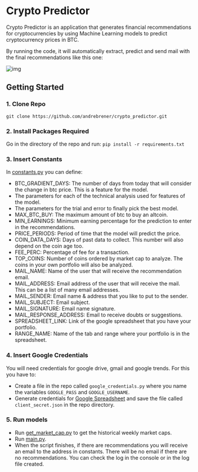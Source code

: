 # Crypto Predictor

Crypto Predictor is an application that generates financial recommendations for cryptocurrencies by using Machine Learning models to predict cryptocurrency prices in BTC.

By running the code, it will automatically extract, predict and send mail with the final recommendations like this one:

![img](http://i.imgur.com/oRPiRW9.png)

## Getting Started

### 1. Clone Repo

`git clone https://github.com/andrebrener/crypto_predictor.git`

### 2. Install Packages Required

Go in the directory of the repo and run:
```pip install -r requirements.txt```

### 3. Insert Constants
In [constants.py](https://github.com/andrebrener/crypto_predictor/blob/master/constants.py) you can define:
- BTC_GRADIENT_DAYS: The number of days from today that will consider the change in btc price. This is a feature for the model.
- The parameters for each of the technical analysis used for features of the model.
- The parameters for the trial and error to finally pick the best model.
- MAX_BTC_BUY: The maximum amount of btc to buy an altcoin.
- MIN_EARNINGS: Minimum earning percentage for the prediction to enter in the recommendations.
- PRICE_PERIODS: Period of time that the model will predict the price.
- COIN_DATA_DAYS: Days of past data to collect. This number will also depend on the coin age too.
- FEE_PERC: Percentage of fee for a transaction.
- TOP_COINS: Number of coins ordered by market cap to analyze. The coins in your own portfolio will also be analyzed.
- MAIL_NAME: Name of the user that will receive the recommendation email.
- MAIL_ADDRESS: Email address of the user that will receive the mail. This can be a list of many email addresses.
- MAIL_SENDER: Email name & address that you like to put to the sender.
- MAIL_SUBJECT: Email subject.
- MAIL_SIGNATURE: Email name signature.
- MAIL_RESPONSE_ADDRESS: Email to receive doubts or suggestions.
- SPREADSHEET_LINK: Link of the google spreadsheet that you have your portfolio.
- RANGE_NAME: Name of the tab and range where your portfolio is in the spreadsheet.

### 4. Insert Google Credentials
You will need credentials for google drive, gmail and google trends. For this you have to:
- Create a file in the repo called `google_credentials.py` where you name the variables `GOOGLE_PASS` and `GOOGLE_USERNAME`.
- Generate credentials for [Google Spreadsheet](https://console.developers.google.com/flows/enableapi?apiid=sheets.googleapis.com&pli=1) and save the file called `client_secret.json` in the repo directory.

### 5. Run models
- Run [get_market_cap.py](https://github.com/andrebrener/crypto_predictor/blob/master/get_market_cap.py) to get the historical weekly market caps.
- Run [main.py](https://github.com/andrebrener/crypto_predictor/blob/master/main.py).
- When the script finishes, if there are recommendations you will receive an email to the address in constants. There will be no email if there are no recommendations. You can check the log in the console or in the log file created. 
